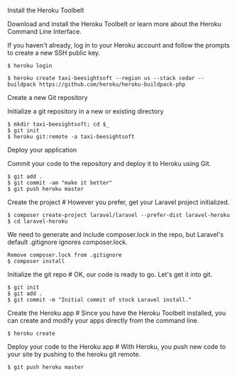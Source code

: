 Install the Heroku Toolbelt

Download and install the Heroku Toolbelt or learn more about the Heroku Command Line Interface.

If you haven't already, log in to your Heroku account and follow the prompts to create a new SSH public key.

    $ heroku login

    $ heroku create taxi-beesightsoft --region us --stack cedar --buildpack https://github.com/heroku/heroku-buildpack-php


Create a new Git repository

Initialize a git repository in a new or existing directory

    $ mkdir taxi-beesightsoft; cd $_
    $ git init
    $ heroku git:remote -a taxi-beesightsoft


Deploy your application

Commit your code to the repository and deploy it to Heroku using Git.

    $ git add .
    $ git commit -am "make it better"
    $ git push heroku master



Create the project #
However you prefer, get your Laravel project initialized.

    $ composer create-project laravel/laravel --prefer-dist laravel-heroku
    $ cd laravel-heroku


We need to generate and include composer.lock in the repo, but Laravel's default .gitignore ignores composer.lock.

    Remove composer.lock from .gitignore
    $ composer install





Initialize the git repo #
OK, our code is ready to go. Let's get it into git.

    $ git init
    $ git add .
    $ git commit -m "Initial commit of stock Laravel install."

Create the Heroku app #
Since you have the Heroku Toolbelt installed, you can create and modify your apps directly from the command line.

    $ heroku create


Deploy your code to the Heroku app #
With Heroku, you push new code to your site by pushing to the heroku git remote.

    $ git push heroku master